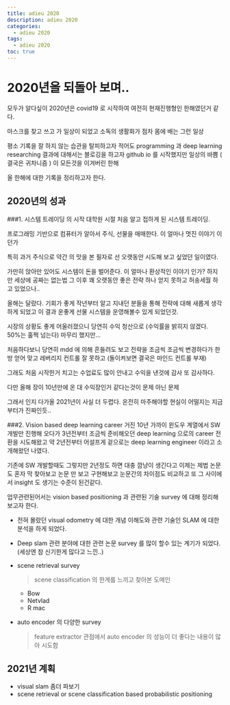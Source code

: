```yaml
---
title: adieu 2020
description: adieu 2020
categories:
  - adieu 2020
tags:
  - adieu 2020
toc: true
---
```

# 2020년을 되돌아 보며..
모두가 알다싶이 2020년은 covid19 로 시작하여 여전히 현재진행형인 한해였던거 같다.

마스크를 찾고 쓰고 가 일상이 되었고 소독의 생활화가 점차 몸에 배는 그런 일상

평소 기록을 잘 하지 않는 습관을 탈피하고자 적어도 programming 과 deep learning researching 결과에 대해서는 블로깅을 하고자 github io 를 시작했지만 일상의 바쁨 ( 결국은 귀차니즘 ) 이 모든것을 이겨버린 한해

올 한해에 대한 기록을 정리하고자 한다.


## 2020년의 성과
###1. 시스템 트레이딩 의 시작
대학원 시절 처음 알고 접하게 된 시스템 트레이딩.

프로그래밍 기반으로 컴퓨터가 알아서 주식, 선물을 매매한다. 이 얼마나 멋진 이야기 이던가

특히 과거 주식으로 약간 의 맛을 본 필자로 선 오랫동안 시도해 보고 싶었던 일이였다.

가만히 앉아만 있어도 시스템이 돈을 벌어준다. 이 얼마나 환상적인 이야기 인가? 하지만 세상에 공짜는 없는법 그 이후 꽤 오랫동안 좋은 전략 하나 얻지 못하고 허송세월 하고 있었으나..

올해는 달랐다. 기회가 좋게 작년부터 알고 지내던 분들을 통해 전략에 대해 새롭게 생각하게 되었고 이 결과 운좋게 선물 시스템을 운영해볼수 있게 되었던것.

시장의 상황도 좋게 어울러졌으니 당연히 수익 청산으로 (수익률을 밝히지 않겠다. 50%는 훌쩍 넘는다) 마무리 했지만...

처음하다보니 당연히 mdd 에 의해 흔들려도 보고 전략을 조금씩 조금씩 변경하다가 한방 얻어 맞고 레버리지 컨트롤 잘 못하고 (돌이켜보면 결국은 마인드 컨트롤 부재)

그래도 처음 시작한거 치고는 수업료도 많이 안내고 수익을 낸것에 감사 또 감사하다. 

다만 올해 장이 10년만에 온 대 수익장인거 같다는것이 문제 아닌 문제

그래서 인지 다가올 2021년이 사실 더 두렵다. 온전히 마주해야할 현실이 어떨지는 지금부터가 진짜인듯..
   

###2. Vision based deep learning career 
거진 10년 가까이 윈도우 계열에서 SW 개발만 진행해 오다가 3년전부터 조금씩 준비해오던 deep learning 으로의 career 전환을 시도해왔고 약 2년전부터 어설프게 겉으로는 deep learning engineer 이라고 소개해왔던 나였다.

기존에 SW 개발할때도 그렇지만 2년정도 하면 대충 깜냥이 생긴다고 이제는 제법 논문도 혼자 막 찾아보고 논문 만 보고 구현해보고 눈문간의 차이점도 비교하고 또 그 사이에서 insight 도 생기는 수준이 된건같다.

업무관련된어서는  vision based positioning 과 관련된 기술 survey 에 대해 정리해보고자 한다.

- 전혀 몰랐던 visual odometry 에 대한 개념 이해도와 관련 기술인 SLAM 에 대한 분석을 하게 되었다. 

- Deep slam 관련 분야에 대한 관련 논문 survey 를 많이 할수 있는 계기가 되었다. (세상엔 참 신기한게 많다고 느낀..)

- scene retrieval survey
  > scene classification 의 한계를 느끼고 찾아본 도메인 
  - Bow 
  - Netvlad
  - R mac
    
- auto encoder 의 다양한 survey
    > feature extractor 관점에서 auto encoder 의 성능이 더 좋다는 내용이 많아 시도함
  


## 2021년 계획
- visual slam 좀더 파보기
- scene retrieval or scene classification based probabilistic positioning  